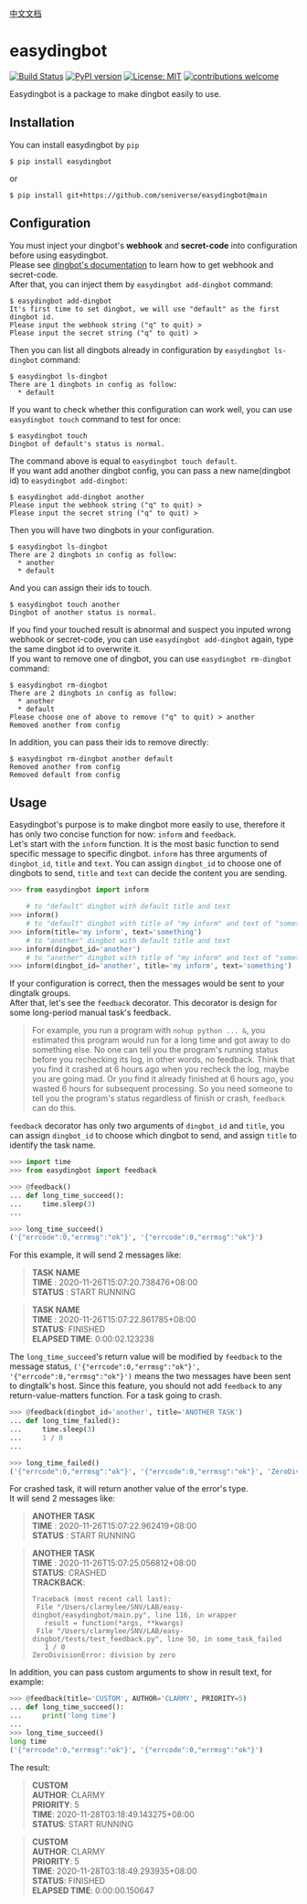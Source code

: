 [中文文档](./README_zh.md)

# easydingbot
[![Build Status](https://travis-ci.org/seniverse/easydingbot.svg?branch=main)](https://travis-ci.org/seniverse/easydingbot)
[![PyPI version](https://badge.fury.io/py/easydingbot.svg)](https://badge.fury.io/py/easydingbot)
[![License: MIT](https://img.shields.io/badge/License-MIT-blue.svg)](https://opensource.org/licenses/MIT)
[![contributions welcome](https://img.shields.io/badge/contributions-welcome-brightgreen.svg?style=flat)](https://github.com/seniverse/easydingbot/issues)

Easydingbot is a package to make dingbot easily to use.

## Installation
You can install easydingbot by `pip`
```shell
$ pip install easydingbot
```
or
```
$ pip install git+https://github.com/seniverse/easydingbot@main
```
## Configuration
You must inject your dingbot's **webhook** and **secret-code** into configuration before using easydingbot.   
Please see [dingbot's documentation](https://ding-doc.dingtalk.com/doc#/serverapi2/qf2nxq) to learn how to get webhook and secret-code.   
After that, you can inject them by `easydingbot add-dingbot` command:
```shell
$ easydingbot add-dingbot
It's first time to set dingbot, we will use "default" as the first dingbot id.
Please input the webhook string ("q" to quit) >
Please input the secret string ("q" to quit) > 
```
Then you can list all dingbots already in configuration by `easydingbot ls-dingbot` command:
```shell
$ easydingbot ls-dingbot
There are 1 dingbots in config as follow:
  * default
```
If you want to check whether this configuration can work well, you can use `easydingbot touch` command to test for once:
```
$ easydingbot touch
Dingbot of default's status is normal.
```
The command above is equal to `easydingbot touch default`.   
If you want add another dingbot config, you can pass a new name(dingbot id) to `easydingbot add-dingbot`:
```shell
$ easydingbot add-dingbot another
Please input the webhook string ("q" to quit) >
Please input the secret string ("q" to quit) > 
```

Then you will have two dingbots in your configuration.
```
$ easydingbot ls-dingbot
There are 2 dingbots in config as follow:
  * another
  * default
```
And you can assign their ids to touch.
```
$ easydingbot touch another
Dingbot of another status is normal.
```
If you find your touched result is abnormal and suspect you inputed wrong webhook or secret-code, you can use `easydingbot add-dingbot` again, type the same dingbot id to overwrite it.   
If you want to remove one of dingbot, you can use `easydingbot rm-dingbot` command:
```shell
$ easydingbot rm-dingbot
There are 2 dingbots in config as follow:
  * another
  * default
Please choose one of above to remove ("q" to quit) > another
Removed another from config
```
In addition, you can pass their ids to remove directly:
```
$ easydingbot rm-dingbot another default
Removed another from config
Removed default from config
```

## Usage
Easydingbot's purpose is to make dingbot more easily to use, therefore it has only two concise function for now: `inform` and `feedback`.   
Let's start with the `inform` function. It is the most basic function to send specific message to specific dingbot. `inform` has three arguments of `dingbot_id`, `title` and `text`. You can assign `dingbot_id` to choose one of dingbots to send, `title` and `text` can decide the content you are sending.
```python
>>> from easydingbot import inform

    # to "default" dingbot with default title and text
>>> inform()
    # to "default" dingbot with title of "my inform" and text of "something"
>>> inform(title='my inform', text='something')
    # to "another" dingbot with default title and text
>>> inform(dingbot_id='another')
    # to "another" dingbot with title of "my inform" and text of "something"
>>> inform(dingbot_id='another', title='my inform', text='something')
```
If your configuration is correct, then the messages would be sent to your dingtalk groups.    
After that, let's see the `feedback` decorator. This decorator is design for some long-period manual task's feedback.    
> For example, you run a program with `nohup python ... &`, you estimated this program would run for a long time and got away to do something else. No one can tell you the program's running status before you rechecking its log, in other words, no feedback. Think that you find it crashed at 6 hours ago when you recheck the log, maybe you are going mad. Or you find it already finished at 6 hours ago, you wasted 6 hours for subsequent processing. So you need someone to tell you the program's status regardless of finish or crash, `feedback` can do this.

`feedback` decorator has only two arguments of `dingbot_id` and `title`, you can assign `dingbot_id` to choose which dingbot to send, and assign `title` to identify the task name.

```python
>>> import time
>>> from easydingbot import feedback

>>> @feedback()
... def long_time_succeed():
...     time.sleep(3)
...

>>> long_time_succeed()
('{"errcode":0,"errmsg":"ok"}', '{"errcode":0,"errmsg":"ok"}')
```
For this example, it will send 2 messages like:

> **TASK NAME**   
> **TIME** : 2020-11-26T15:07:20.738476+08:00   
> **STATUS** : START RUNNING

> **TASK NAME**   
> **TIME** : 2020-11-26T15:07:22.861785+08:00   
> **STATUS**: FINISHED   
> **ELAPSED TIME**: 0:00:02.123238

The `long_time_succeed`'s return value will be modified by `feedback` to the message status, `('{"errcode":0,"errmsg":"ok"}', '{"errcode":0,"errmsg":"ok"}')` means the two messages have been sent to dingtalk's host. Since this feature, you should not add `feedback` to any return-value-matters function.
For a task going to crash.
```python
>>> @feedback(dingbot_id='another', title='ANOTHER TASK')
... def long_time_failed():
...     time.sleep(3)
...     1 / 0
...

>>> long_time_failed()
('{"errcode":0,"errmsg":"ok"}', '{"errcode":0,"errmsg":"ok"}', 'ZeroDivisionError: division by zero')
```
For crashed task, it will return another value of the error's type.   
It will send 2 messages like:

> **ANOTHER TASK**   
> **TIME** : 2020-11-26T15:07:22.962419+08:00   
> **STATUS** : START RUNNING


> **ANOTHER TASK**   
> **TIME** : 2020-11-26T15:07:25.056812+08:00   
> **STATUS**: CRASHED   
> **TRACKBACK**: 
> ```
> Traceback (most recent call last):
>  File "/Users/clarmylee/SNV/LAB/easy-dingbot/easydingbot/main.py", line 116, in wrapper
>    result = function(*args, **kwargs)
>  File "/Users/clarmylee/SNV/LAB/easy-dingbot/tests/test_feedback.py", line 50, in some_task_failed
>    1 / 0
>ZeroDivisionError: division by zero
>```

In addition, you can pass custom arguments to show in result text, for example:
```python
>>> @feedback(title='CUSTOM', AUTHOR='CLARMY', PRIORITY=5)
... def long_time_succeed():
...     print('long time')
... 
>>> long_time_succeed()
long time
('{"errcode":0,"errmsg":"ok"}', '{"errcode":0,"errmsg":"ok"}')
```
The result:
> **CUSTOM**   
> **AUTHOR**: CLARMY   
> **PRIORITY**: 5   
> **TIME**: 2020-11-28T03:18:49.143275+08:00   
> **STATUS**: START RUNNING

> **CUSTOM**   
> **AUTHOR**: CLARMY   
> **PRIORITY**: 5   
> **TIME**: 2020-11-28T03:18:49.293935+08:00   
> **STATUS**: FINISHED   
> **ELAPSED TIME**: 0:00:00.150647